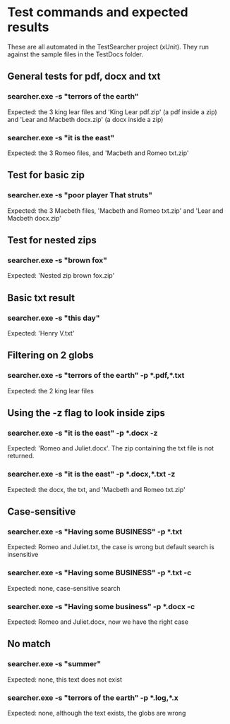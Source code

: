# Test commands and expected results

These are all automated in the TestSearcher project (xUnit). They run against the sample files in the TestDocs folder.

## General tests for pdf, docx and txt

### searcher.exe -s "terrors of the earth"
Expected: the 3 king lear files and 'King Lear pdf.zip' (a pdf inside a zip) and 'Lear and Macbeth docx.zip' (a docx inside a zip)

### searcher.exe -s "it is the east"
Expected: the 3 Romeo files, and 'Macbeth and Romeo txt.zip'

## Test for basic zip

### searcher.exe -s "poor player That struts"
Expected: the 3 Macbeth files, 'Macbeth and Romeo txt.zip' and 'Lear and Macbeth docx.zip'

## Test for nested zips

### searcher.exe -s "brown fox"
Expected: 'Nested zip brown fox.zip'

## Basic txt result

### searcher.exe -s "this day"
Expected: 'Henry V.txt'

## Filtering on 2 globs

### searcher.exe -s "terrors of the earth" -p \*.pdf,\*.txt
Expected: the 2 king lear files

## Using the -z flag to look inside zips

### searcher.exe -s "it is the east" -p \*.docx -z
Expected: 'Romeo and Juliet.docx'. The zip containing the txt file is not returned.

### searcher.exe -s "it is the east" -p \*.docx,\*.txt -z
Expected: the docx, the txt, and 'Macbeth and Romeo txt.zip'

## Case-sensitive

### searcher.exe -s "Having some BUSINESS" -p *.txt
Expected: Romeo and Juliet.txt, the case is wrong but default search is insensitive

### searcher.exe -s "Having some BUSINESS" -p *.txt -c
Expected: none, case-sensitive search

### searcher.exe -s "Having some business" -p *.docx -c
Expected: Romeo and Juliet.docx, now we have the right case


## No match

### searcher.exe -s "summer"
Expected: none, this text does not exist

### searcher.exe -s "terrors of the earth" -p \*.log,\*.x
Expected: none, although the text exists, the globs are wrong
